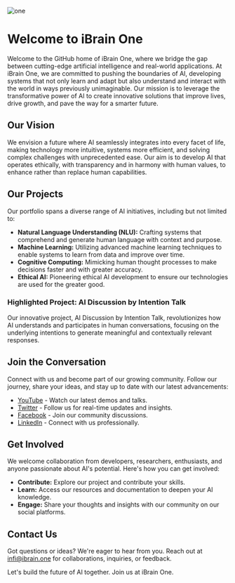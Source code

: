 ![one](https://custom-images.strikinglycdn.com/res/hrscywv4p/image/upload/c_limit,fl_lossy,h_300,w_300,f_auto,q_auto/14048086/806048_380992.png)
# Welcome to iBrain One

Welcome to the GitHub home of iBrain One, where we bridge the gap between cutting-edge artificial intelligence and real-world applications. At iBrain One, we are committed to pushing the boundaries of AI, developing systems that not only learn and adapt but also understand and interact with the world in ways previously unimaginable. Our mission is to leverage the transformative power of AI to create innovative solutions that improve lives, drive growth, and pave the way for a smarter future.

## Our Vision

We envision a future where AI seamlessly integrates into every facet of life, making technology more intuitive, systems more efficient, and solving complex challenges with unprecedented ease. Our aim is to develop AI that operates ethically, with transparency and in harmony with human values, to enhance rather than replace human capabilities.

## Our Projects

Our portfolio spans a diverse range of AI initiatives, including but not limited to:

- **Natural Language Understanding (NLU):** Crafting systems that comprehend and generate human language with context and purpose.
- **Machine Learning:** Utilizing advanced machine learning techniques to enable systems to learn from data and improve over time.
- **Cognitive Computing:** Mimicking human thought processes to make decisions faster and with greater accuracy.
- **Ethical AI:** Pioneering ethical AI development to ensure our technologies are used for the greater good.

### Highlighted Project: AI Discussion by Intention Talk

Our innovative project, AI Discussion by Intention Talk, revolutionizes how AI understands and participates in human conversations, focusing on the underlying intentions to generate meaningful and contextually relevant responses.

## Join the Conversation

Connect with us and become part of our growing community. Follow our journey, share your ideas, and stay up to date with our latest advancements:

- [YouTube](https://www.youtube.com/@ibrainone) - Watch our latest demos and talks.
- [Twitter](https://twitter.com/InfinisoftI) - Follow us for real-time updates and insights.
- [Facebook](https://www.facebook.com/ibrain2u) - Join our community discussions.
- [LinkedIn](https://www.linkedin.com/company/infinisoft-inc) - Connect with us professionally.

## Get Involved

We welcome collaboration from developers, researchers, enthusiasts, and anyone passionate about AI's potential. Here's how you can get involved:

- **Contribute:** Explore our project and contribute your skills.
- **Learn:** Access our resources and documentation to deepen your AI knowledge.
- **Engage:** Share your thoughts and insights with our community on our social platforms.

## Contact Us

Got questions or ideas? We're eager to hear from you. Reach out at [infi@ibrain.one](mailto:info@ibrain.one) for collaborations, inquiries, or feedback.

Let's build the future of AI together. Join us at iBrain One.
